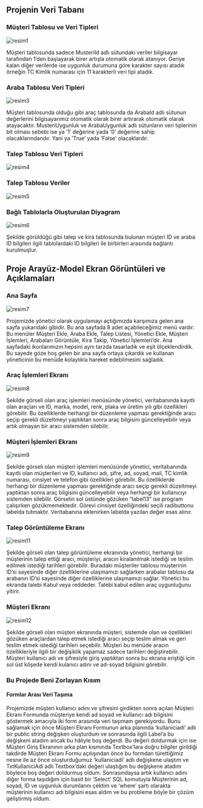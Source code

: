 ## Projenin Veri Tabanı
### Müşteri Tablosu ve Veri Tipleri

![resim1](https://github.com/user-attachments/assets/1726ef8b-7318-4bd4-8c96-9db3acdadbde)

Müşteri tablosunda sadece MusteriId adlı sütundaki veriler bilgisayar tarafından 1’den 
başlayarak birer artışla otomatik olarak atanıyor. Geriye kalan diğer verilerde ise uygunluk 
durumuna göre karakter sayısı atadık örneğin TC Kimlik numarası için 11 karakterli veri tipi 
atadık.

### Araba Tablosu Veri Tipleri

![resim3](https://github.com/user-attachments/assets/c7685a48-7b34-42b9-8b6e-f134a2a69453)

Müşteri tablosunda olduğu gibi araç tablosunda da ArabaId adlı sütunun değerlerini 
bilgisayarımız otomatik olarak birer artırarak otomatik olarak atayacaktır. MusteriUygunluk ve 
ArabaUygunluk adlı sütunların veri tiplerinin bit olması sebebi ise ya ‘1’ değerine yada ‘0’ 
değerine sahip olacaklarındandır. Yani ya ‘True’ yada ‘False’ olacaklardır.

### Talep Tablosu Veri Tipleri

![resim4](https://github.com/user-attachments/assets/6b254688-db9c-4d68-98ca-3817efc258d7)

### Talep Tablosu Veriler

![resim5](https://github.com/user-attachments/assets/6861a566-938f-4aff-bb90-6b2528f208ee)


### Bağlı Tablolarla Oluşturulan Diyagram

![resim6](https://github.com/user-attachments/assets/9359e2d2-7a26-48a8-90ba-6e45a1a00749)

Şekilde görüldüğü gibi talep ve kira tablosunda bulunan müşteri ID ve araba ID bilgileri 
ilgili tablolardaki ID bilgileri ile birbirleri arasında bağlantı kurulmuştur.


## Proje Arayüz-Model Ekran Görüntüleri ve Açıklamaları
### Ana Sayfa

![resim7](https://github.com/user-attachments/assets/443c38f0-4d05-4887-bb8c-bb53d00d3c02)

Projemizde yönetici olarak uygulamayı açtığımızda karşımıza gelen ana sayfa yukarıdaki 
gibidir. Bu ana sayfada 8 adet açabileceğimiz menü vardır. Bu menüler Müşteri Ekle, Araba 
Ekle, Talep Listesi, Yönetici Ekle, Müşteri İşlemleri, Arabaları Görüntüle, Kira Takip, Yönetici 
İşlemleri’dir. Ana sayfadaki ikonlarımızın hepsini aynı tarzda tasarladık ve eşit ölçeklendirdik. 
Bu sayede göze hoş gelen bir ana sayfa ortaya çıkardık ve kullanan yöneticinin bu menüde 
kolaylıkla hareket edebilmesini sağladık.

### Araç İşlemleri Ekranı

![resim8](https://github.com/user-attachments/assets/7a55cd4e-0903-49ef-80fd-ea71f4432f40)

Şekilde görseli olan araç işlemleri menüsünde yönetici, veritabanında kayıtlı olan araçları 
ve ID, marka, model, renk, plaka ve üretim yılı gibi özellikleri görebilir. Bu özelliklerde 
herhangi bir düzenleme yapması gerektiğinde aracı seçip gerekli düzeltmeyi yaptıktan sonra 
araç bilgisini güncelleyebilir veya artık olmayan bir aracı sistemden silebilir.

### Müşteri İşlemleri Ekranı

![resim9](https://github.com/user-attachments/assets/a934b976-70b9-4c4e-99ec-f67bf4a00efb)

Şekilde görseli olan müşteri işlemleri menüsünde yönetici, veritabanında kayıtlı olan 
müşterileri ve ID, kullanıcı adı, şifre, ad, soyad, mail, TC kimlik numarası, cinsiyet ve telefon 
gibi özellikleri görebilir. Bu özelliklerde herhangi bir düzenleme yapması gerektiğinde aracı 
seçip gerekli düzeltmeyi yaptıktan sonra araç bilgisini güncelleyebilir veya herhangi bir 
kullanıcıyı sistemden silebilir. Görselin sol üstünde gözüken “label13” ise program çalışırken 
gözükmemektedir. Görevi cinsiyet özelliğindeki seçili radibuttonu labelda tutmaktır. 
Veritabanına eklenirken labelda yazılan değer esas alınır.

### Talep Görüntüleme Ekranı

![resim11](https://github.com/user-attachments/assets/4ba47d29-9d96-46cf-90ce-d3dfdaa3db70)

Şekilde görseli olan talep görüntüleme ekranında yönetici, herhangi bir müşterinin talep 
ettiği aracı, müşteriyi, aracın kiralanılmak istediği ve teslim edilmek istediği tarihleri görebilir. 
Buradaki müşteriler tablosu müşterinin ID’si sayesinde diğer özelliklerine ulaşmamızı 
sağlarken arabalar tablosu da arabanın ID’si sayesinde diğer özelliklerine ulaşmamızı sağlar. 
Yönetici bu ekranda talebi Kabul veya reddeder. Talebi kabul edilen araç uygunluğunu yitirir.

### Müşteri Ekranı

![resim12](https://github.com/user-attachments/assets/45d0e40c-c60a-401c-976d-2edb35052b7f)

Şekilde görseli olan müşteri ekranında müşteri, sistemde olan ve özellikleri gözüken 
araçlardan talep etmek istediği aracı seçip teslim almak ve geri teslim etmek istediği tarihleri 
seçebilir. Müşteri bu menüde aracın özellikleriyle ilgili bir değişiklik yapamaz sadece tarihleri 
değiştirebilir. Müşteri kullanıcı adı ve şifresiyle giriş yaptıktan sonra bu ekrana eriştiği için sol 
üst köşede kendi kulanıcı adını ve ad-soyad bilgisini görebilir.

### Bu Projede Beni Zorlayan Kısım
#### Formlar Arası Veri Taşıma

Projemizde müşteri kullanıcı adını ve şifresini girdikten sonra açılan Müşteri Ekranı 
Formunda müşteriye kendi ad soyad ve kullanıcı adı bilgisini göstermek amacıyla iki form 
arasında veri taşımam gerekiyordu. Bunu sağlamak için önce Müşteri Ekranı Formunun arka 
planında ‘kullaniciadi’ adlı bir public string değişken oluşturdum ve sonrasında ilgili Label’a bu 
değişkeni atadım ancak bu hâliyle boş değerdi. Bu değeri doldurmak için ise Müşteri Giriş 
Ekranının arka plan kısmında Textbox’lara doğru bilgiler girildiği takdirde Müşteri Ekranı 
Formu açılışından önce bu formdan türettiğimiz nesne ile az önce oluşturduğumuz 
‘kullaniciadi’ adlı değişkene ulaştım ve TxtKullaniciAdi adlı Textbox’daki değeri ulaştığım 
bu değişkene atadım böylece boş değeri doldurmuş oldum. Sonrasındaysa artık kullanıcı adını 
diğer forma taşıdığım için basit bir ‘Select’ SQL komutuyla Müşterinin ad, soyad, ID ve 
uygunluk durumlarını çektim ve ‘where’ şartı olarakta müşterinin kullanıcı adı bilgisini esas 
aldım ve bu probleme böyle bir çözüm geliştirmiş oldum.


